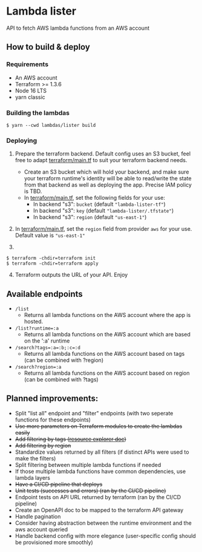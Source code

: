 # Lambda lister

API to fetch AWS lambda functions from an AWS account

## How to build & deploy

### Requirements

- An AWS account
- Terraform >= 1.3.6
- Node 16 LTS
- yarn classic

### Building the lambdas

```
$ yarn --cwd lambdas/lister build
```

### Deploying

1. Prepare the terraform backend. Default config uses an S3 bucket, feel free to adapt [terraform/main.tf](./terraform/main.tf) to suit your terraform backend needs.

   - Create an S3 bucket which will hold your backend, and make sure your terraform runtime's identity will be able to read/write the state from that backend as well as deploying the app. Precise IAM policy is TBD.
   - In [terraform/main.tf](./terraform/main.tf), set the following fields for your use:
     - In backend "s3": `bucket` (default `"lambda-lister-tf"`)
     - In backend "s3": `key` (default `"lambda-lister/.tfstate"`)
     - In backend "s3": `region` (default `"us-east-1"`)

2. In [terraform/main.tf](./terraform/main.tf), set the `region` field from provider `aws` for your use. Default value is `"us-east-1"`
3.

```
$ terraform -chdir=terraform init
$ terraform -chdir=terraform apply
```

4. Terraform outputs the URL of your API. Enjoy

## Available endpoints

- `/list`
  - Returns all lambda functions on the AWS account where the app is hosted.
- `/list?runtime=:a`
  - Returns all lambda functions on the AWS account which are based on the ':a' runtime
- `/search?tags=:a=:b;:c=:d`
  - Returns all lambda functions on the AWS account based on tags (can be combined with ?region)
- `/search?region=:a`
  - Returns all lambda functions on the AWS account based on region (can be combined with ?tags)

## Planned improvements:

- Split "list all" endpoint and "filter" endpoints (with two seperate functions for these endpoints)
- ~~Use more parameters on Terraform modules to create the lambdas easily~~
- ~~Add filtering by tags ([resource explorer doc](https://docs.aws.amazon.com/AWSJavaScriptSDK/v3/latest/clients/client-resource-explorer-2/index.html))~~
- ~~Add filtering by region~~
- Standardize values returned by all filters (if distinct APIs were used to make the filters)
- Split filtering between multiple lambda functions if needed
- If those multiple lambda functions have common dependencies, use lambda layers
- ~~Have a CI/CD pipeline that deploys~~
- ~~Unit tests (successes and errors) (ran by the CI/CD pipeline)~~
- Endpoint tests on API URL returned by terraform (ran by the CI/CD pipeline)
- Create an OpenAPI doc to be mapped to the terraform API gateway
- Handle pagination
- Consider having abstraction between the runtime environment and the aws account queried
- Handle backend config with more elegance (user-specific config should be provisioned more smoothly)
